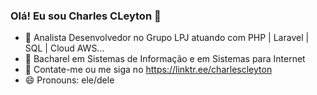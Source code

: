 ### Olá! Eu sou Charles CLeyton 👋

- 🔭 Analista Desenvolvedor no Grupo LPJ atuando com PHP | Laravel | SQL | Cloud AWS...
- 🌱 Bacharel em Sistemas de Informação e em Sistemas para Internet
- 👯 Contate-me ou me siga no https://linktr.ee/charlescleyton
- 😄 Pronouns: ele/dele

